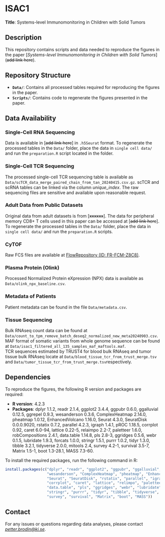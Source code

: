 # ISAC1
**Title**: Systems-level Immunomonitoring in Children with Solid Tumors

## Description
This repository contains scripts and data needed to reproduce the figures in the paper [*Systems-level Immunomonitoring in Children with Solid Tumors*](~~add link here~~).

## Repository Structure
- **`Data/`**: Contains all processed tables required for reproducing the figures in the paper.
- **`Scripts/`**: Contains code to regenerate the figures presented in the paper.

## Data Availability

### Single-Cell RNA Sequencing
Data is available in [~~add link here~~] in `.h5Seurat` format. To regenerate the processed tables in the `Data/` folder, place the data in `single cell data/` and run the `preparation.R` script located in the folder.

### Single-Cell TCR Sequencing
The processed single-cell TCR sequencing table is available as `Data/scTCR_data_merge_paired_chain_from_tan_20240415.csv.gz`. scTCR and scRNA tables can be linked via the column *unique_index*. The raw sequencing files are sensitive and available upon reasonable request.

### Adult Data from Public Datasets
Original data from adult datasets is from [~~xxxxxx~~]. The data for peripheral memory CD8+ T cells used in this paper can be accessed at [~~add link here~~]. To regenerate the processed tables in the `Data/` folder, place the data in `single cell data/` and run the `preparation.R` scripts.

### CyTOF
Raw FCS files are available at [FlowRepository (ID: FR-FCM-Z8C8)](http://flowrepository.org/id/FR-FCM-Z8C8).

### Plasma Protein (Olink)
Processed Normalized Protein eXpression (NPX) data is available as `Data/olink_npx_baseline.csv`.

### Metadata of Patients
Patient metadata can be found in the file `Data/metadata.csv`.

### Tissue Sequencing
Bulk RNAseq count data can be found at `Data/count_to_tpm_remove_batch_deseq2_normalized_new_meta20240903.csv`.  
MAF format of somatic variants from whole genome sequence can be found at `Data/isac1_filtered_all_135_samples_maf_maftools.maf`.  
TCR sequences estimated by TRUST4 for blood bulk RNAseq and tumor tissue bulk RNAseq locate at `Data/blood_tissue_tcr_from_trust_merge.tsv` and `Data/tumor_tissue_tcr_from_trust_merge.tsv`respectively.  

## Dependencies
To reproduce the figures, the following R version and packages are required:

- **R version**: 4.2.3
- **Packages**: dplyr 1.1.2, readr 2.1.4, ggplot2 3.4.4, ggpubr 0.6.0, ggalluvial 0.12.5, ggrepel 0.9.3, wesanderson 0.3.6, ComplexHeatmap 2.14.0, pheatmap 1.0.12, EnhancedVolcano 1.16.0, Seurat 4.3.0, SeuratDisk 0.0.0.9020, rstatix 0.7.2, parallel 4.2.3, igraph 1.4.1, pROC 1.18.5, corrplot 0.92, caret 6.0-94, lattice 0.22-5, relaimpo 2.2-7, paletteer 1.6.0, robCompositions 2.4.1, data.table 1.14.8, pls 2.8-3, ggridges 0.5.6, webr 0.1.5, lubridate 1.9.3, forcats 1.0.0, stringr 1.5.1, purrr 1.0.2, tidyr 1.3.0, tibble 3.2.1, tidyverse 2.0.0, mitools 2.4, survey 4.2-1, survival 3.5-7, Matrix 1.5-1, boot 1.3-28.1, MASS 7.3-60.

To install the required packages, run the following command in R:

```r
install.packages(c("dplyr", "readr", "ggplot2", "ggpubr", "ggalluvial", "ggrepel", 
                   "wesanderson", "ComplexHeatmap", "pheatmap", "EnhancedVolcano", 
                   "Seurat", "SeuratDisk", "rstatix", "parallel", "igraph", "pROC",
                   "corrplot", "caret", "lattice", "relimpo", "paletteer", "robCompositions",
                   "data.table", "pls", "ggridges", "webr", "lubridate", "forcats", 
                   "stringr", "purrr", "tidyr", "tibble", "tidyverse", "mitools", 
                   "survey", "survival", "Matrix", "boot", "MASS"))
```

## Contact
For any issues or questions regarding data analyses, please contact *petter.brodin@ki.se*.
